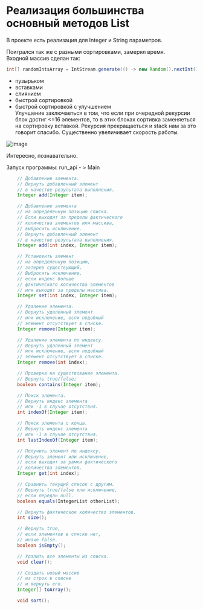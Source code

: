 # Реализация большинства основный методов List  
В проекте есть реализация для Integer и String параметров.  

Поигрался так же с разными сортировками, замерял время.  
Входной массив сделан так: 
```java
int[] randomIntsArray = IntStream.generate(() -> new Random().nextInt(1000)).limit(300_000).toArray();
```
- пузырьком
- вставками
- слиянием
- быстрой сортировкой
- быстрой сортировкой с улучшением  
Улучшение заключаеться в том, что если при очередной рекурсии блок достиг <=16 элементов, то в этих блоках сортивка заменяеться на сортировку вставкой. Рекурсия прекращаеться и stack нам за это говорит спасибо.
Существенно увеличивает скорость работы.

![image](https://github.com/RHONT/ArrayListStringRealization/assets/96048104/91bb3623-edce-4899-8764-b98ba0acaeb1)


Интересно, познавательно.

Запуск программы: run_api - > Main

```java
    // Добавление элемента.
    // Вернуть добавленный элемент
    // в качестве результата выполнения.
    Integer add(Integer item);

    // Добавление элемента
    // на определенную позицию списка.
    // Если выходит за пределы фактического
    // количества элементов или массива,
    // выбросить исключение.
    // Вернуть добавленный элемент
    // в качестве результата выполнения.
    Integer add(int index, Integer item);

    // Установить элемент
    // на определенную позицию,
    // затерев существующий.
    // Выбросить исключение,
    // если индекс больше
    // фактического количества элементов
    // или выходит за пределы массива.
    Integer set(int index, Integer item);

    // Удаление элемента.
    // Вернуть удаленный элемент
    // или исключение, если подобный
    // элемент отсутствует в списке.
    Integer remove(Integer item);

    // Удаление элемента по индексу.
    // Вернуть удаленный элемент
    // или исключение, если подобный
    // элемент отсутствует в списке.
    Integer remove(int index);

    // Проверка на существование элемента.
    // Вернуть true/false;
    boolean contains(Integer item);

    // Поиск элемента.
    // Вернуть индекс элемента
    // или -1 в случае отсутствия.
    int indexOf(Integer item);

    // Поиск элемента с конца.
    // Вернуть индекс элемента
    // или -1 в случае отсутствия.
    int lastIndexOf(Integer item);

    // Получить элемент по индексу.
    // Вернуть элемент или исключение,
    // если выходит за рамки фактического
    // количества элементов.
    Integer get(int index);

    // Сравнить текущий список с другим.
    // Вернуть true/false или исключение,
    // если передан null.
    boolean equals(IntegerList otherList);

    // Вернуть фактическое количество элементов.
    int size();

    // Вернуть true,
    // если элементов в списке нет,
    // иначе false.
    boolean isEmpty();

    // Удалить все элементы из списка.
    void clear();

    // Создать новый массив
    // из строк в списке
    // и вернуть его.
    Integer[] toArray();

    void sort();
```
